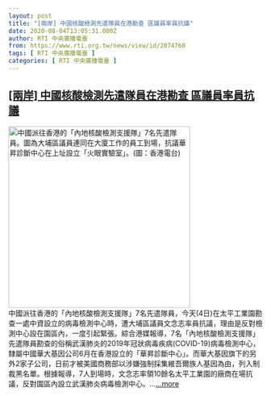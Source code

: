 ```yaml
---
layout: post
title: "[兩岸] 中國核酸檢測先遣隊員在港勘查 區議員率員抗議"
date: 2020-08-04T13:05:31.000Z
author: RTI 中央廣播電臺
from: https://www.rti.org.tw/news/view/id/2074760
tags: [ RTI 中央廣播電臺 ]
categories: [ RTI 中央廣播電臺 ]
---
```

<!--1596546331000-->
[[兩岸] 中國核酸檢測先遣隊員在港勘查 區議員率員抗議](https://www.rti.org.tw/news/view/id/2074760)
------

<div>
<img src="https://static.rti.org.tw/assets/thumbnails/2020/08/04/b2a1b6c8c907596373e2f22bea129a70.jpg" width="360" alt="中國派往香港的「內地核酸檢測支援隊」7名先遣隊員。圖為大埔區議員連同在大廈工作的員工到場，抗議華昇診斷中心在上址設立「火眼實驗室」。(圖：香港電台)" title="中國派往香港的「內地核酸檢測支援隊」7名先遣隊員。圖為大埔區議員連同在大廈工作的員工到場，抗議華昇診斷中心在上址設立「火眼實驗室」。(圖：香港電台)"><br>中國派往香港的「內地核酸檢測支援隊」7名先遣隊員，今天(4日)在太平工業園勘查一處中資設立的病毒檢測中心時，遭大埔區議員文念志率員抗議，理由是反對檢測中心設在園區內，一度引起緊張。綜合港媒報導，7名「內地核酸檢測支援隊」先遣隊員勘查的俗稱武漢肺炎的2019年冠狀病毒疾病(COVID-19)病毒檢測中心，隸屬中國華大基因公司6月在香港設立的「華昇診斷中心」。而華大基因旗下的另外2家子公司，日前才被美國商務部以涉嫌強制採集維吾爾族人基因為由，列入制裁黑名單。根據報導，7人到場時，文念志率領10餘名太平工業園的廠商在場抗議，反對園區內設立武漢肺炎病毒檢測中心。...<a target="_blank" href="https://www.rti.org.tw/news/view/id/2074760">...more</a>
</div>
